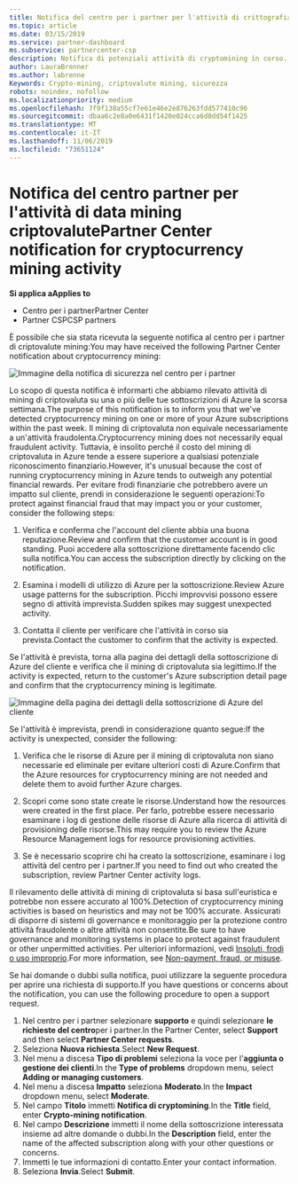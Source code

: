 ```yaml
---
title: Notifica del centro per i partner per l'attività di crittografia di data mining | Centro per i partner
ms.topic: article
ms.date: 03/15/2019
ms.service: partner-dashboard
ms.subservice: partnercenter-csp
description: Notifica di potenziali attività di cryptomining in corso.
author: LauraBrenner
ms.author: labrenne
Keywords: Crypto-mining, criptovalute mining, sicurezza
robots: noindex, nofollow
ms.localizationpriority: medium
ms.openlocfilehash: 7f9f138a55cf7e61e46e2e876263fdd577410c96
ms.sourcegitcommit: dbaa6c2e8a0e6431f1420e024cca6d0dd54f1425
ms.translationtype: MT
ms.contentlocale: it-IT
ms.lasthandoff: 11/06/2019
ms.locfileid: "73651124"
---
```

# <a name="partner-center-notification-for-cryptocurrency-mining-activity"></a><span data-ttu-id="7c3d3-104">Notifica del centro partner per l'attività di data mining criptovalute</span><span class="sxs-lookup"><span data-stu-id="7c3d3-104">Partner Center notification for cryptocurrency mining activity</span></span>

<span data-ttu-id="7c3d3-105">**Si applica a**</span><span class="sxs-lookup"><span data-stu-id="7c3d3-105">**Applies to**</span></span>

-  <span data-ttu-id="7c3d3-106">Centro per i partner</span><span class="sxs-lookup"><span data-stu-id="7c3d3-106">Partner Center</span></span>
-  <span data-ttu-id="7c3d3-107">Partner CSP</span><span class="sxs-lookup"><span data-stu-id="7c3d3-107">CSP partners</span></span>

<span data-ttu-id="7c3d3-108">È possibile che sia stata ricevuta la seguente notifica al centro per i partner di criptovalute mining:</span><span class="sxs-lookup"><span data-stu-id="7c3d3-108">You may have received the following Partner Center notification about cryptocurrency mining:</span></span>
 
![Immagine della notifica di sicurezza nel centro per i partner](images/crypto1.png)

<span data-ttu-id="7c3d3-110">Lo scopo di questa notifica è informarti che abbiamo rilevato attività di mining di criptovaluta su una o più delle tue sottoscrizioni di Azure la scorsa settimana.</span><span class="sxs-lookup"><span data-stu-id="7c3d3-110">The purpose of this notification is to inform you that we've detected cryptocurrency mining on one or more of your Azure subscriptions within the past week.</span></span> <span data-ttu-id="7c3d3-111">Il mining di criptovaluta non equivale necessariamente a un'attività fraudolenta.</span><span class="sxs-lookup"><span data-stu-id="7c3d3-111">Cryptocurrency mining does not necessarily equal fraudulent activity.</span></span> <span data-ttu-id="7c3d3-112">Tuttavia, è insolito perché il costo del mining di criptovaluta in Azure tende a essere superiore a qualsiasi potenziale riconoscimento finanziario.</span><span class="sxs-lookup"><span data-stu-id="7c3d3-112">However, it's unusual because the cost of running cryptocurrency mining in Azure tends to outweigh any potential financial rewards.</span></span> <span data-ttu-id="7c3d3-113">Per evitare frodi finanziarie che potrebbero avere un impatto sul cliente, prendi in considerazione le seguenti operazioni:</span><span class="sxs-lookup"><span data-stu-id="7c3d3-113">To protect against financial fraud that may impact you or your customer, consider the following steps:</span></span>

1.  <span data-ttu-id="7c3d3-114">Verifica e conferma che l'account del cliente abbia una buona reputazione.</span><span class="sxs-lookup"><span data-stu-id="7c3d3-114">Review and confirm that the customer account is in good standing.</span></span> <span data-ttu-id="7c3d3-115">Puoi accedere alla sottoscrizione direttamente facendo clic sulla notifica.</span><span class="sxs-lookup"><span data-stu-id="7c3d3-115">You can access the subscription directly by clicking on the notification.</span></span>

2.  <span data-ttu-id="7c3d3-116">Esamina i modelli di utilizzo di Azure per la sottoscrizione.</span><span class="sxs-lookup"><span data-stu-id="7c3d3-116">Review Azure usage patterns for the subscription.</span></span> <span data-ttu-id="7c3d3-117">Picchi improvvisi possono essere segno di attività imprevista.</span><span class="sxs-lookup"><span data-stu-id="7c3d3-117">Sudden spikes may suggest unexpected activity.</span></span>

3.  <span data-ttu-id="7c3d3-118">Contatta il cliente per verificare che l'attività in corso sia prevista.</span><span class="sxs-lookup"><span data-stu-id="7c3d3-118">Contact the customer to confirm that the activity is expected.</span></span>

<span data-ttu-id="7c3d3-119">Se l'attività è prevista, torna alla pagina dei dettagli della sottoscrizione di Azure del cliente e verifica che il mining di criptovaluta sia legittimo.</span><span class="sxs-lookup"><span data-stu-id="7c3d3-119">If the activity is expected, return to the customer's Azure subscription detail page and confirm that the cryptocurrency mining is legitimate.</span></span> 


![Immagine della pagina dei dettagli della sottoscrizione di Azure del cliente](images/crypto2.png)

<span data-ttu-id="7c3d3-121">Se l'attività è imprevista, prendi in considerazione quanto segue:</span><span class="sxs-lookup"><span data-stu-id="7c3d3-121">If the activity is unexpected, consider the following:</span></span>

1.  <span data-ttu-id="7c3d3-122">Verifica che le risorse di Azure per il mining di criptovaluta non siano necessarie ed eliminale per evitare ulteriori costi di Azure.</span><span class="sxs-lookup"><span data-stu-id="7c3d3-122">Confirm that the Azure resources for cryptocurrency mining are not needed and delete them to avoid further Azure charges.</span></span>

2.  <span data-ttu-id="7c3d3-123">Scopri come sono state create le risorse.</span><span class="sxs-lookup"><span data-stu-id="7c3d3-123">Understand how the resources were created in the first place.</span></span> <span data-ttu-id="7c3d3-124">Per farlo, potrebbe essere necessario esaminare i log di gestione delle risorse di Azure alla ricerca di attività di provisioning delle risorse.</span><span class="sxs-lookup"><span data-stu-id="7c3d3-124">This may require you to review the Azure Resource Management logs for resource provisioning activities.</span></span>

3.  <span data-ttu-id="7c3d3-125">Se è necessario scoprire chi ha creato la sottoscrizione, esaminare i log attività del centro per i partner.</span><span class="sxs-lookup"><span data-stu-id="7c3d3-125">If you need to find out who created the subscription, review Partner Center activity logs.</span></span>

<span data-ttu-id="7c3d3-126">Il rilevamento delle attività di mining di criptovaluta si basa sull'euristica e potrebbe non essere accurato al 100%.</span><span class="sxs-lookup"><span data-stu-id="7c3d3-126">Detection of cryptocurrency mining activities is based on heuristics and may not be 100% accurate.</span></span> <span data-ttu-id="7c3d3-127">Assicurati di disporre di sistemi di governance e monitoraggio per la protezione contro attività fraudolente o altre attività non consentite.</span><span class="sxs-lookup"><span data-stu-id="7c3d3-127">Be sure to have governance and monitoring systems in place to protect against fraudulent or other unpermitted activities.</span></span> <span data-ttu-id="7c3d3-128">Per ulteriori informazioni, vedi [Insoluti, frodi o uso improprio](https://docs.microsoft.com/partner-center/non-payment--fraud--or-misuse).</span><span class="sxs-lookup"><span data-stu-id="7c3d3-128">For more information, see [Non-payment, fraud, or misuse](https://docs.microsoft.com/partner-center/non-payment--fraud--or-misuse).</span></span>

<span data-ttu-id="7c3d3-129">Se hai domande o dubbi sulla notifica, puoi utilizzare la seguente procedura per aprire una richiesta di supporto.</span><span class="sxs-lookup"><span data-stu-id="7c3d3-129">If you have questions or concerns about the notification, you can use the following procedure to open a support request.</span></span>

1.  <span data-ttu-id="7c3d3-130">Nel centro per i partner selezionare **supporto** e quindi selezionare **le richieste del centro**per i partner.</span><span class="sxs-lookup"><span data-stu-id="7c3d3-130">In the Partner Center, select **Support** and then select **Partner Center requests**.</span></span>
3.  <span data-ttu-id="7c3d3-131">Seleziona **Nuova richiesta**.</span><span class="sxs-lookup"><span data-stu-id="7c3d3-131">Select **New Request**.</span></span> 
4.  <span data-ttu-id="7c3d3-132">Nel menu a discesa **Tipo di problemi** seleziona la voce per l'**aggiunta o gestione dei clienti**.</span><span class="sxs-lookup"><span data-stu-id="7c3d3-132">In the **Type of problems** dropdown menu, select **Adding or managing customers**.</span></span>
5.  <span data-ttu-id="7c3d3-133">Nel menu a discesa **Impatto** seleziona **Moderato**.</span><span class="sxs-lookup"><span data-stu-id="7c3d3-133">In the **Impact** dropdown menu, select **Moderate**.</span></span>
6.  <span data-ttu-id="7c3d3-134">Nel campo **Titolo** immetti **Notifica di cryptomining**.</span><span class="sxs-lookup"><span data-stu-id="7c3d3-134">In the **Title** field, enter **Crypto-mining notification**.</span></span>
7.  <span data-ttu-id="7c3d3-135">Nel campo **Descrizione** immetti il nome della sottoscrizione interessata insieme ad altre domande o dubbi.</span><span class="sxs-lookup"><span data-stu-id="7c3d3-135">In the **Description** field, enter the name of the affected subscription along with your other questions or concerns.</span></span> 
8.  <span data-ttu-id="7c3d3-136">Immetti le tue informazioni di contatto.</span><span class="sxs-lookup"><span data-stu-id="7c3d3-136">Enter your contact information.</span></span>
9.  <span data-ttu-id="7c3d3-137">Seleziona **Invia**.</span><span class="sxs-lookup"><span data-stu-id="7c3d3-137">Select **Submit**.</span></span>



